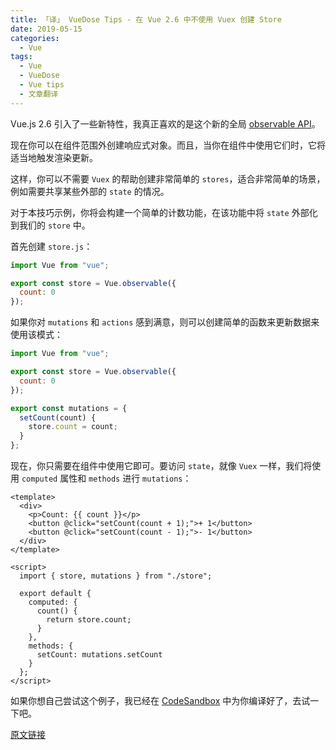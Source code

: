 ```yaml
---
title: 「译」 VueDose Tips - 在 Vue 2.6 中不使用 Vuex 创建 Store
date: 2019-05-15
categories:
  - Vue
tags:
  - Vue
  - VueDose
  - Vue tips
  - 文章翻译
---
```


Vue.js 2.6 引入了一些新特性，我真正喜欢的是这个新的全局 [observable API](https://vuejs.org/v2/api/#Vue-observable)。

现在你可以在组件范围外创建响应式对象。而且，当你在组件中使用它们时，它将适当地触发渲染更新。

这样，你可以不需要 `Vuex` 的帮助创建非常简单的 `stores`，适合非常简单的场景，例如需要共享某些外部的 `state` 的情况。

对于本技巧示例，你将会构建一个简单的计数功能，在该功能中将 `state` 外部化到我们的 `store` 中。

首先创建 `store.js`：

```js
import Vue from "vue";

export const store = Vue.observable({
  count: 0
});
```

如果你对 `mutations` 和 `actions` 感到满意，则可以创建简单的函数来更新数据来使用该模式：

```js
import Vue from "vue";

export const store = Vue.observable({
  count: 0
});

export const mutations = {
  setCount(count) {
    store.count = count;
  }
};
```

现在，你只需要在组件中使用它即可。要访问 `state`，就像 `Vuex` 一样，我们将使用 `computed` 属性和 `methods` 进行 `mutations`：

```vue
<template>
  <div>
    <p>Count: {{ count }}</p>
    <button @click="setCount(count + 1);">+ 1</button>
    <button @click="setCount(count - 1);">- 1</button>
  </div>
</template>

<script>
  import { store, mutations } from "./store";

  export default {
    computed: {
      count() {
        return store.count;
      }
    },
    methods: {
      setCount: mutations.setCount
    }
  };
</script>
```

如果你想自己尝试这个例子，我已经在 [CodeSandbox](https://codesandbox.io/s/k3kpqz2wz7) 中为你编译好了，去试一下吧。

[原文链接](https://vuedose.tips/tips/creating-a-store-without-vuex-in-vue-js-2-6)
